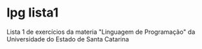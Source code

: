 # lpg lista1
 Lista 1 de exercícios da materia "Linguagem de Programação" da Universidade do Estado de Santa Catarina

